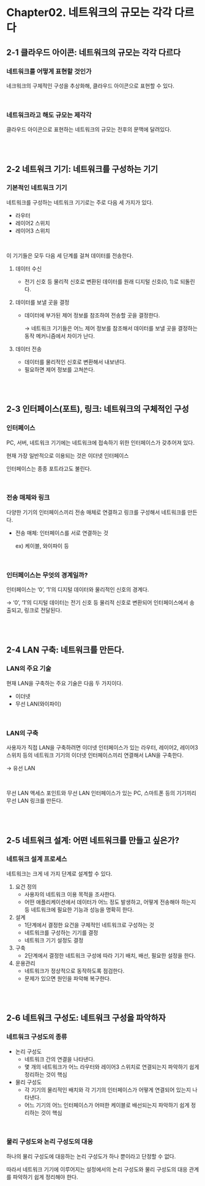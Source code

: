 # Chapter02. 네트워크의 규모는 각각 다르다

## 2-1 클라우드 아이콘: 네트워크의 규모는 각각 다르다

### 네트워크를 어떻게 표현할 것인가

네크워크의 구체적인 구성을 추상화해, 클라우드 아이콘으로 표현할 수 있다.

<br/>

### 네트워크라고 해도 규모는 제각각

클라우드 아이콘으로 표현하는 네트워크의 규모는 전후의 문맥에 달려있다.

<br/><br/>

## 2-2 네트워크 기기: 네트워크를 구성하는 기기

### 기본적인 네트워크 기기

네트워크를 구성하는 네트워크 기기로는 주로 다음 세 가지가 있다.

- 라우터
- 레이어2 스위치
- 레이어3 스위치

<br/>

이 기기들은 모두 다음 세 단계를 걸쳐 데이터를 전송한다.

1. 데이터 수신
    - 전기 신호 등 물리적 신호로 변환된 데이터를 원래 디지털 신호(0, 1)로 되돌린다.
2. 데이터를 보낼 곳을 결정
    - 데이터에 부가된 제어 정보를 참조하여 전송할 곳을 결정한다.

      → 네트워크 기기들은 어느 제어 정보를 참조해서 데이터를 보낼 곳을 결정하는 동작 메커니즘에서 차이가 난다.

3. 데이터 전송
    - 데이터를 물리적인 신호로 변환해서 내보낸다.
    - 필요하면 제어 정보를 고쳐쓴다.

<br/><br/>

## 2-3 인터페이스(포트), 링크: 네트워크의 구체적인 구성

### 인터페이스

PC, 서버, 네트워크 기기에는 네트워크에 접속하기 위한 인터페이스가 갖추어져 있다.

현재 가장 일반적으로 이용되는 것은 이더넷 인터페이스

인터페이스는 종종 포트라고도 불린다.

<br/>

### 전송 매체와 링크

다양한 기기의 인터페이스끼리 전송 매체로 연결하고 링크를 구성해서 네트워크를 만든다.

- 전송 매체: 인터페이스를 서로 연결하는 것

  ex) 케이블, 와이파이 등

<br/>

### 인터페이스는 무엇의 경계일까?

인터페이스는 ‘0’, ‘1’의 디지털 데이터와 물리적인 신호의 경계다.

→ ‘0’, ‘1’의 디지털 데이터는 전기 신호 등 물리적 신호로 변환되어 인터페이스에서 송출되고, 링크로 전달된다.

<br/><br/>

## 2-4 LAN 구축: 네트워크를 만든다.

### LAN의 주요 기술

현재 LAN을 구축하는 주요 기술은 다음 두 가지이다.

- 이더넷
- 무선 LAN(와이파이)

<br/>

### LAN의 구축

사용자가 직접 LAN을 구축하려면 이더넷 인터페이스가 있는 라우터, 레이어2, 레이어3 스위치 등의 네트워크 기기의 이더넷 인터페이스끼리 연결해서 LAN을 구축한다.

→ 유선 LAN

<br/>

무선 LAN 액세스 포인트와 무선 LAN 인터페이스가 있는 PC, 스마트폰 등의 기기끼리 무선 LAN 링크를 만든다.

<br/><br/>

## 2-5 네트워크 설계: 어떤 네트워크를 만들고 싶은가?

### 네트워크 설계 프로세스

네트워크는 크게 네 가지 단계로 설계할 수 있다.

1. 요건 정의
    - 사용자의 네트워크 이용 목적을 조사한다.
    - 어떤 애플리케이션에서 데이터가 어느 정도 발생하고, 어떻게 전송해야 하는지 등 네트워크에 필요한 기능과 성능을 명확히 한다.
2. 설계
    - 1단계에서 결정한 요건을 구체적인 네트워크로 구성하는 것
    - 네트워크를 구성하는 기기를 결정
    - 네트워크 기기 설정도 결정
3. 구축
    - 2단계에서 결정한 네트워크 구성에 따라 기기 배치, 배선, 필요한 설정을 한다.
4. 운용관리
    - 네트워크가 정상적으로 동작하도록 점검한다.
    - 문제가 있으면 원인을 파악해 복구한다.

<br/><br/>

## 2-6 네트워크 구성도: 네트워크 구성을 파악하자

### 네트워크 구성도의 종류

- 논리 구성도
    - 네트워크 간의 연결을 나타낸다.
    - 몇 개의 네트워크가 어느 라우터와 레이어3 스위치로 연결되는지 파악하기 쉽게 정리하는 것이 핵심
- 물리 구성도
    - 각 기기의 물리적인 배치와 각 기기의 인터페이스가 어떻게 연결되어 있는지 나타낸다.
    - 어느 기기의 어느 인터페이스가 어떠한 케이블로 배선되는지 파악하기 쉽게 정리하는 것이 핵심

<br/>

### 물리 구성도와 논리 구성도의 대응

하나의 물리 구성도에 대응하는 논리 구성도가 하나 뿐이라고 단정할 수 없다.

따라서 네트워크 기기에 이루어지는 설정에서의 논리 구성도와 물리 구성도의 대응 관계를 파악하기 쉽게 정리해야 한다.